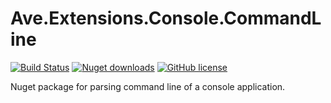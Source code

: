 # Ave.Extensions.Console.CommandLine

[![Build Status](https://versteeg-its.visualstudio.com/Ave/_apis/build/status/CI%20-%20Ave.Extensions.Console.CommandLine?branchName=master)](https://versteeg-its.visualstudio.com/Ave/_build/latest?definitionId=137&branchName=master)
[![Nuget downloads](https://img.shields.io/nuget/v/Ave.Extensions.Console.CommandLine)](https://www.nuget.org/packages/Ave.Extensions.Console.CommandLine/)
[![GitHub license](https://img.shields.io/github/license/mashape/apistatus.svg)](https://github.com/aadversteeg/ave.extensions.console.commandline/blob/master/LICENSE)

Nuget package for parsing command line of a console application.

